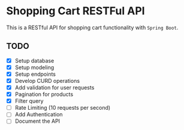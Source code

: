 # Shopping Cart RESTFul API

This is a RESTful API for shopping cart functionality with `Spring Boot`.

## TODO

- [x] Setup database
- [x] Setup modeling
- [x] Setup endpoints
- [x] Develop CURD operations
- [x] Add validation for user requests
- [x] Pagination for products
- [x] Filter query
- [ ] Rate Limiting (10 requests per second)
- [ ] Add Authentication
- [ ] Document the API
